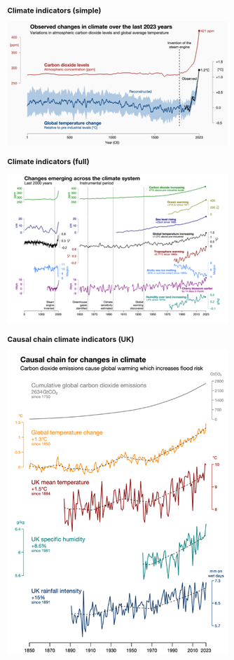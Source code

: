 ### Climate indicators (simple)
[![Simple indicators](CLIMATE-INDICATORS/climate-indicators-simple.png)](CLIMATE-INDICATORS/climate-indicators-simple.png)

### Climate indicators (full)
[![Full indicators](CLIMATE-INDICATORS/climate-indicators.png)](CLIMATE-INDICATORS/climate-indicators.png)

### Causal chain climate indicators (UK)
[![UK indicators](CLIMATE-INDICATORS/climate-indicators-uk.png)](CLIMATE-INDICATORS/climate-indicators-uk.png)

